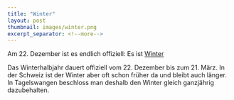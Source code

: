 ```yaml
---
title: "Winter"
layout: post
thumbnail: images/winter.png
excerpt_separator: <!--more-->
---
```


Am 22. Dezember ist es endlich offiziell: Es ist [Winter](https://s.geo.admin.ch/89uzd613dzot)

Das Winterhalbjahr dauert offiziell vom 22. Dezember bis zum 21. März. In der Schweiz ist der Winter aber oft schon früher da und bleibt auch länger. In Tagelswangen beschloss man deshalb den Winter gleich ganzjährig dazubehalten. 

<!--more-->
